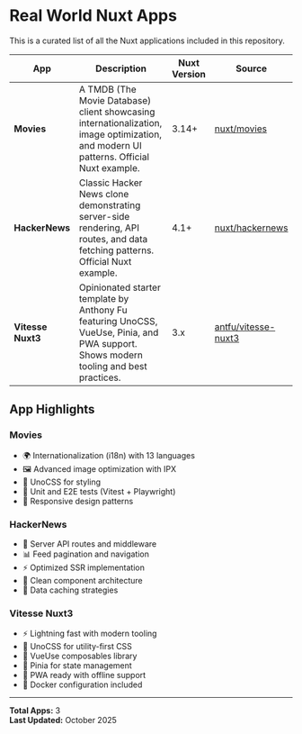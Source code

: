 # Real World Nuxt Apps

This is a curated list of all the Nuxt applications included in this repository.

| App | Description | Nuxt Version | Source |
|-----|-------------|--------------|--------|
| **Movies** | A TMDB (The Movie Database) client showcasing internationalization, image optimization, and modern UI patterns. Official Nuxt example. | 3.14+ | [nuxt/movies](https://github.com/nuxt/movies) |
| **HackerNews** | Classic Hacker News clone demonstrating server-side rendering, API routes, and data fetching patterns. Official Nuxt example. | 4.1+ | [nuxt/hackernews](https://github.com/nuxt/hackernews) |
| **Vitesse Nuxt3** | Opinionated starter template by Anthony Fu featuring UnoCSS, VueUse, Pinia, and PWA support. Shows modern tooling and best practices. | 3.x | [antfu/vitesse-nuxt3](https://github.com/antfu/vitesse-nuxt3) |

## App Highlights

### Movies
- 🌍 Internationalization (i18n) with 13 languages
- 🖼️ Advanced image optimization with IPX
- 🎨 UnoCSS for styling
- 🧪 Unit and E2E tests (Vitest + Playwright)
- 📱 Responsive design patterns

### HackerNews
- 🚀 Server API routes and middleware
- 📊 Feed pagination and navigation
- ⚡ Optimized SSR implementation
- 🎯 Clean component architecture
- 🔄 Data caching strategies

### Vitesse Nuxt3
- ⚡️ Lightning fast with modern tooling
- 🎨 UnoCSS for utility-first CSS
- 🧩 VueUse composables library
- 🍍 Pinia for state management
- 📱 PWA ready with offline support
- 🐳 Docker configuration included

---

**Total Apps:** 3  
**Last Updated:** October 2025

